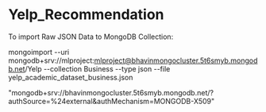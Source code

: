 # Yelp_Recommendation

To import Raw JSON Data to MongoDB Collection:

mongoimport --uri mongodb+srv://mlproject:mlproject@bhavinmongocluster.5t6smyb.mongodb.net/Yelp --collection Business --type json --file yelp_academic_dataset_business.json

"mongodb+srv://bhavinmongocluster.5t6smyb.mongodb.net/?authSource=%24external&authMechanism=MONGODB-X509"